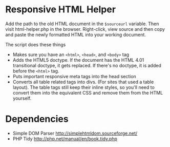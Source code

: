 # Responsive HTML Helper
Add the path to the old HTML document in the `$sourceurl` variable. Then visit html-helper.php in the browser. Right-click, view source and then copy and paste the newly formatted HTML into your working document.

The script does these things
- Makes sure you have an `<html>`, `<head>`, and `<body>` tag
- Adds the HTML5 doctype. If the document has the HTML 4.01 transitional doctype, it gets replaced. If there's no doctype, it is added before the `<html>` tag.
- Puts important responsive meta tags into the head section
- Converts all table related tags into divs. (For sites that used a table layout). The table tags still keep their inline styles, so you'll need to convert them into the equivalent CSS and remove them from the HTML yourself.

# Dependencies

- Simple DOM Parser http://simplehtmldom.sourceforge.net/
- PHP Tidy  http://php.net/manual/en/book.tidy.php
